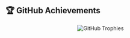 ## 🏆 GitHub Achievements
<p align="center">
  <img src="https://github-profile-trophy.vercel.app/?username=nguyendachai0&theme=radical&title=Commit,Repositories,PullRequest" alt="GitHub Trophies" />
</p>

